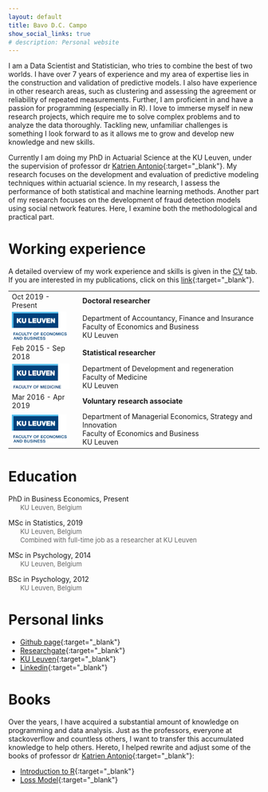 ```yaml
---
layout: default
title: Bavo D.C. Campo
show_social_links: true
# description: Personal website
---
```

I am a Data Scientist and Statistician, who tries to combine the best of two worlds. I have over 7 years of experience and my area of expertise lies in the construction and validation of predictive models. I also have experience in other research areas, such as clustering and assessing the agreement or reliability of repeated measurements. Further, I am proficient in and have a passion for programming (especially in R). I love to immerse myself in new research projects, which require me to solve complex problems and to analyze the data thoroughly. Tackling new, unfamiliar challenges is something I look forward to as it allows me to grow and develop new knowledge and new skills.

Currently I am doing my PhD in Actuarial Science at the KU Leuven, under the supervision of professor dr [Katrien Antonio](https://katrienantonio.github.io/){:target="_blank"}. My research focuses on the development and evaluation of predictive modeling techniques within actuarial science. In my research, I assess the performance of both statistical and machine learning methods. Another part of my research focuses on the development of fraud detection models using social network features. Here, I examine both the methodological and practical part.


# Working experience
A detailed overview of my work experience and skills is given in the [CV](./cv.html) tab. If you are interested in my publications, click on this [link](https://lirias.kuleuven.be/cv?Username=U0095171){:target="_blank"}.


<table style="text-align: left; width: 100%;border:0">
  <tbody>
    <tr>
      <td style="border:0">
      Oct 2019 - Present
      </td>
      <td style="border:0">
      <b>Doctoral researcher</b>
      </td>
    </tr>
    <tr>
      <td style="border:0">
      <a href="https://feb.kuleuven.be/eng/home"><img src="/img/KULFEBAdj.png" width="110px" height="56px"/></a>
      </td>
      <td style="border:0">
      Department of Accountancy, Finance and Insurance<br>
      Faculty of Economics and Business<br>
      KU Leuven
      </td>
    </tr>
    <tr>
      <td style="border:0">
      Feb 2015 - Sep 2018
      </td>
      <td style="border:0">
      <b>Statistical researcher</b>
      </td>
    </tr>
    <tr>
      <td style="border:0">
      <a href="https://med.kuleuven.be/en"><img src="/img/KULMedicineAdj.png" width="115px" height="50px"/></a>
      </td>
      <td style="border:0">
      Department of Development and regeneration<br>
      Faculty of Medicine<br>
      KU Leuven
      </td>
    </tr>
    <tr>
      <td style="border:0">
      Mar 2016 - Apr 2019
      </td>
      <td style="border:0">
      <b>Voluntary research associate</b>
      </td>
    </tr>
    <tr>
      <td style="border:0">
      <a href="https://feb.kuleuven.be/eng/home"><img src="/img/KULFEBAdj.png" width="110px" height="56px"/></a>
      </td>
      <td style="border:0">
      Department of Managerial Economics, Strategy and Innovation<br>
      Faculty of Economics and Business<br>
      KU Leuven
      </td>
    </tr>
  </tbody>
</table>

# Education
<i class="fa fa-graduation-cap fa" style="color:black"></i> PhD in Business Economics, Present
<br> &nbsp;&nbsp;&nbsp;&nbsp;&nbsp; <font size="2" style="color:#00000099"> KU Leuven, Belgium</font>

<i class="fa fa-graduation-cap fa" style="color:black"></i> MSc in Statistics, 2019
<br> &nbsp;&nbsp;&nbsp;&nbsp;&nbsp; <font size="2" style="color:#00000099"> KU Leuven, Belgium</font>
<br> &nbsp;&nbsp;&nbsp;&nbsp;&nbsp; <font size="2" style="color:#00000099"> Combined with full-time job as a researcher at KU Leuven	</font>

<i class="fa fa-graduation-cap fa" style="color:black"></i> MSc in Psychology, 2014
<br> &nbsp;&nbsp;&nbsp;&nbsp;&nbsp; <font size="2" style="color:#00000099"> KU Leuven, Belgium</font>

<i class="fa fa-graduation-cap fa" style="color:black"></i> BSc in Psychology, 2012
<br> &nbsp;&nbsp;&nbsp;&nbsp;&nbsp; <font size="2" style="color:#00000099"> KU Leuven, Belgium</font>

# Personal links
* [Github page](https://github.com/BavoDC){:target="_blank"}
* [Researchgate](https://www.researchgate.net/profile/Bavo-De-Cock){:target="_blank"}
* [KU Leuven](https://www.kuleuven.be/wieiswie/nl/person/00095171){:target="_blank"}
* [Linkedin](https://be.linkedin.com/in/bavo-de-cock-campo-584087b6){:target="_blank"}

# Books
Over the years, I have acquired a substantial amount of knowledge on programming and data analysis. Just as the professors, everyone at stackoverflow and countless others, I want to transfer this accumulated knowledge to help others. Hereto, I helped rewrite and adjust some of the books of professor dr [Katrien Antonio](https://katrienantonio.github.io/){:target="_blank"}:
* [Introduction to R](./intro-R-book_RawFiles){:target="_blank"}
* [Loss Model](./Loss-Models){:target="_blank"}

